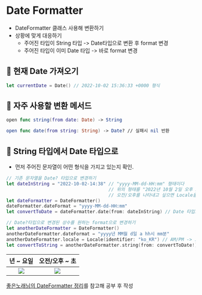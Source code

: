 # Date Formatter
- DateFormatter 클래스 사용해 변환하기
- 상황에 맞게 대응하기
    - 주어진 타입이 String 타입 -> Date타입으로 변환 후 format 변경
    - 주어진 타입이 이미 Date 타입 -> 바로 format 변경

## 🍎 현재 Date 가져오기
```swift
let currentDate = Date() // 2022-10-02 15:36:33 +0000 형식
```

## 🍎 자주 사용할 변환 메서드
```swift
open func string(from date: Date) -> String

open func date(from string: String) -> Date? // 실패시 nil 반환
```

## 🍎 String 타입에서 Date 타입으로
- 먼저 주어진 문자열이 어떤 형식을 가지고 있는지 확인.
```swift
// 기존 문자열을 Date? 타입으로 변경하기
let dateInString = "2022-10-02-14:38" // "yyyy-MM-dd-HH:mm" 형태이다 
                                      // 위의 형태를 "2022년 10월 2일 오후 2시 38분" 으로 바꾸는 과정 -> "yyyy년 MM월 d일 a hh시 mm분" 형태이다.
                                      // 오전/오후를 나타내고 싶으면 Locale을 한국으로 설정 default는 AM/PM
let dateFormatter = DateFormatter()
dateFormatter.dateFormat = "yyyy-MM-dd-HH:mm"
let convertToDate = dateFormatter.date(from: dateInString) // Date 타입으로 변환

// Date?타입으로 변경된 상수를 원하는 format으로 변경하기
let anotherDateFormatter = DateFormatter()
anotherDateFormatter.dateFormat = "yyyy년 MM월 d일 a hh시 mm분"
anotherDateFormatter.locale = Locale(identifier: "ko_KR") // AM/PM -> 오전/오후
let convertToString = anotherDateFormatter.string(from: convertToDate!)
```

|              년 ~ 요일               |            오전/오후 ~ 초            |
|:------------------------------------:|:------------------------------------:|
| ![](https://i.imgur.com/AzSjsRD.jpg) | ![](https://i.imgur.com/RSfkdUi.png) |

[좋은노래님의 DateFormatter 정리](https://formestory.tistory.com/6)를 참고해 공부 후 작성
